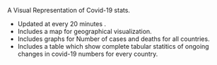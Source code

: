 A Visual Representation of Covid-19 stats.

* Updated at every 20 minutes .
* Includes a map for geographical visualization.
* Includes graphs for Number of cases and deaths for all countries.
* Includes a table which show complete tabular statitics of ongoing changes in covid-19 numbers for every country.